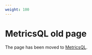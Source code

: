```yaml
---
weight: 100
---
```


# MetricsQL old page

The page has been moved to [MetricsQL](https://docs.victoriametrics.com/metricsql/).
